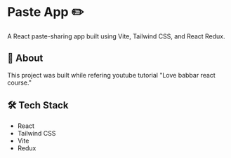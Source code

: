 
# Paste App ✏️
A React paste-sharing app built using Vite, Tailwind CSS, and React Redux.
## 🚀 About
This project was built while refering youtube tutorial "Love babbar react course."
## 🛠️ Tech Stack
- React
- Tailwind CSS
- Vite
- Redux
